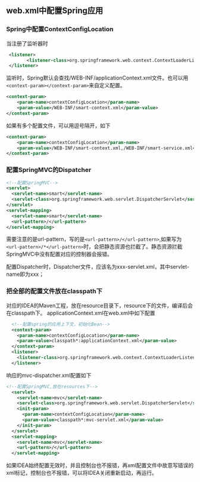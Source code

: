 ## web.xml中配置Spring应用

### Spring中配置ContextConfigLocation

当注册了监听器时

 ```xml
  <listener>
  　　　　<listener-class>org.springframework.web.context.ContextLoaderListener</listener-class>
  </listener>
 ```

监听时，Spring默认会查找/WEB-INF/applicationContext.xml文件。也可以用`<context-param></context-param>`来自定义配置。

```xml
<context-param>
    <param-name>contextConfigLocation</param-name>
    <param-value>/WEB-INF/smart-context.xml</param-value>
</context-param>
```

如果有多个配置文件，可以用逗号隔开，如下

```xml
<context-param>
    <param-name>contextConfigLocation</param-name>
    <param-value>/WEB-INF/smart-context.xml,/WEB-INF/smart-service.xml</param-value>
</context-param>
```

### 配置SpringMVC的Dispatcher

```xml
<!--配置SpringMVC-->
<servlet>
  <servlet-name>smart</servlet-name>
  <servlet-class>org.springframework.web.servlet.DispatcherServlet</servlet-class>
</servlet>
<servlet-mapping>
  <servlet-name>smart</servlet-name>
  <url-pattern>/</url-pattern>
</servlet-mapping>
```

需要注意的是url-pattern，写的是`<url-pattern>/</url-pattern>`,如果写为`<url-pattern>/*</url-pattern>`时，会把静态资源也拦截了。静态资源拦截SpringMVC中没有配置对应的控制器会报错。

配置Dispatcher时，Dispatcher文件，应该名为xxx-servlet.xml，其中servlet-name即为xxx；
### 把全部的配置文件放在classpath下
对应的IDEA的Maven工程，放在resource目录下，resource下的文件，编译后会在classpath下。
applicationContext.xml在web.xml中如下配置
```xml
  <!--配置spring的应用上下文，初始化Bean-->
  <context-param>
    <param-name>contextConfigLocation</param-name>
    <param-value>classpath*:applicationContext.xml</param-value>
  </context-param>
  <listener>
    <listener-class>org.springframework.web.context.ContextLoaderListener</listener-class>
  </listener>
```
响应的mvc-dispatcher.xml配置如下
```xml
<!--配置SpringMVC,放在resources下-->
  <servlet>
    <servlet-name>mvc</servlet-name>
    <servlet-class>org.springframework.web.servlet.DispatcherServlet</servlet-class>
    <init-param>
      <param-name>contextConfigLocation</param-name>
      <param-value>classpath*:mvc-servlet.xml</param-value>
    </init-param>
  </servlet>
  <servlet-mapping>
    <servlet-name>mvc</servlet-name>
    <url-pattern>/</url-pattern>
  </servlet-mapping>
```

如果IDEA始终配置无效时，并且控制台也不报错，再xml配置文件中故意写错误的xml标记，控制台也不报错，可以将IDEA关闭重新启动，再运行。
